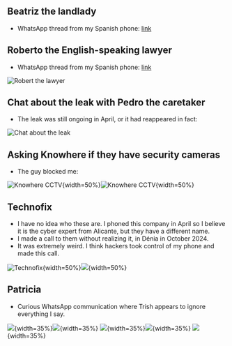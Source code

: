 ## Beatriz the landlady

- WhatsApp thread from my Spanish phone: [link](../content/whatsapps/WhatsApp%20Chat%20with%20Beatriz%20García%20Morales.zip)

## Roberto the English-speaking lawyer

- WhatsApp thread from my Spanish phone: [link](../content/whatsapps/WhatsApp%20Chat%20with%20Robert%20Rodriguez.zip)

![Robert the lawyer](../content/whatsapps/roberto-laywer.jpg)

## Chat about the leak with Pedro the caretaker

- The leak was still ongoing in April, or it had reappeared in fact: 

![Chat about the leak](../content/whatsapps/chat-about-the-leak-with%20pedro.jpg)

## Asking Knowhere if they have security cameras

- The guy blocked me:

![Knowhere CCTV](../content/whatsapps/nowhere-1.jpg){width=50%}![Knowhere CCTV](../content/whatsapps/nowhere-2.jpg){width=50%}

## Technofix

- I have no idea who these are. I phoned this company in April so I believe it is the cyber expert from Alicante, but they have a different name.
- I made a call to them without realizing it, in Dénia in October 2024.
- It was extremely weird. I think hackers took control of my phone and made this call.

![Technofix](../content/whatsapps/technofix-1.jpg){width=50%}![](../content/whatsapps/technofix-2.jpg){width=50%}

## Patricia

- Curious WhatsApp communication where Trish appears to ignore everything I say.

![](../content/whatsapps/trish-1.jpg){width=35%}![](../content/whatsapps/trish-2.jpg){width=35%}
![](../content/whatsapps/trish-3.jpg){width=35%}![](../content/whatsapps/trish-4.jpg){width=35%}
![](../content/whatsapps/trish-5.jpg){width=35%}

